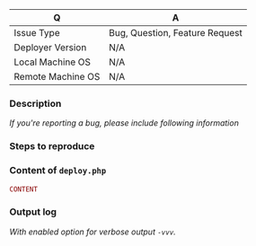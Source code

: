 | Q                 | A
| ----------------- | ---
| Issue Type        | Bug, Question, Feature Request
| Deployer Version  | N/A
| Local Machine OS  | N/A
| Remote Machine OS | N/A

### Description 
*If you're reporting a bug, please include following information*

### Steps to reproduce

### Content of `deploy.php`
```php
CONTENT
```

### Output log
*With enabled option for verbose output `-vvv`.*
